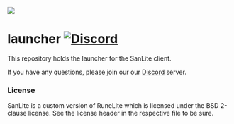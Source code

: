 ![](https://i.imgur.com/brwBpWm.png)
# launcher [![Discord](https://img.shields.io/discord/301755382160818177.svg)](https://discord.gg/rRMNYz8)

This repository holds the launcher for the SanLite client.

If you have any questions, please join our our [Discord](https://discord.gg/rRMNYz8) server.

### License

SanLite is a custom version of RuneLite which is licensed under the BSD 2-clause license. See the license header in the respective file to be sure.
